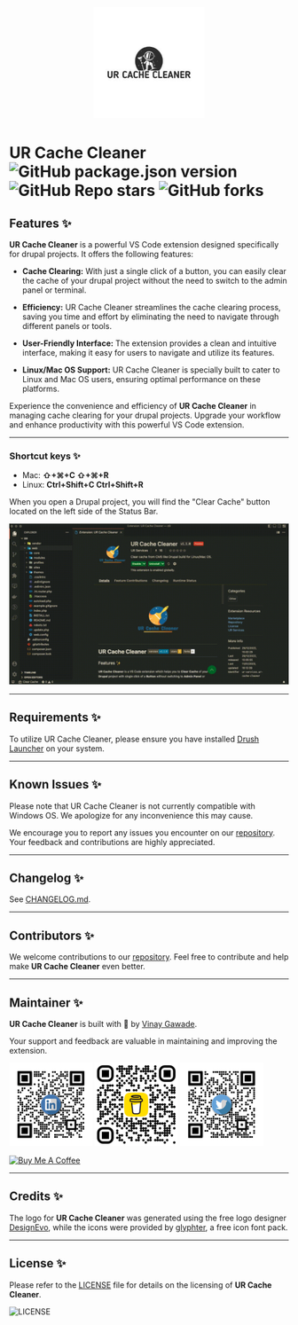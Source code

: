 <h1 align="center">
  <br>
    <img src="assets/images/logo.jpg" alt="logo" width="200">
  <br>
</h1>

# **UR Cache Cleaner** ![GitHub package.json version](https://img.shields.io/github/package-json/v/vinugawade/ur-cache-cleaner?style=flat-square) ![GitHub Repo stars](https://img.shields.io/github/stars/vinugawade/ur-cache-cleaner?color=yellow&style=flat-square) ![GitHub forks](https://img.shields.io/github/forks/vinugawade/ur-cache-cleaner?color=white&style=flat-square)

## Features ✨

**UR Cache Cleaner** is a powerful VS Code extension designed specifically for drupal projects. It offers the following features:

- **Cache Clearing:** With just a single click of a button, you can easily clear the cache of your drupal project without the need to switch to the admin panel or terminal.

- **Efficiency:** UR Cache Cleaner streamlines the cache clearing process, saving you time and effort by eliminating the need to navigate through different panels or tools.

- **User-Friendly Interface:** The extension provides a clean and intuitive interface, making it easy for users to navigate and utilize its features.

- **Linux/Mac OS Support:** UR Cache Cleaner is specially built to cater to Linux and Mac OS users, ensuring optimal performance on these platforms.

Experience the convenience and efficiency of **UR Cache Cleaner** in managing cache clearing for your drupal projects. Upgrade your workflow and enhance productivity with this powerful VS Code extension.

---

### Shortcut keys ✨

- Mac: **⇧+⌘+C ⇧+⌘+R**
- Linux: **Ctrl+Shift+C Ctrl+Shift+R**

When you open a Drupal project, you will find the "Clear Cache" button located on the left side of the Status Bar.

![Clear Your Cache](assets/images/feature.gif)

---

## Requirements ✨

To utilize UR Cache Cleaner, please ensure you have installed [Drush Launcher](https://github.com/drush-ops/drush-launcher) on your system.

---

## Known Issues ✨

Please note that UR Cache Cleaner is not currently compatible with Windows OS. We apologize for any inconvenience this may cause.

We encourage you to report any issues you encounter on our [repository](https://github.com/vinugawade/ur-cache-cleaner/issues). Your feedback and contributions are highly appreciated.

---

## Changelog ✨

See [CHANGELOG.md](CHANGELOG.md).

---

## Contributors ✨

We welcome contributions to our [repository](https://github.com/vinugawade/ur-cache-cleaner). Feel free to contribute and help make **UR Cache Cleaner** even better.

---

## Maintainer ✨

**UR Cache Cleaner** is built with 💛 by [Vinay Gawade](https://github.com/vinugawade).

Your support and feedback are valuable in maintaining and improving the extension.

<a href="https://www.linkedin.com/in/vinu-gawade" target="_blank"><img src="assets/images/media/LinkedIn.png" alt="logo" width="150"></a>
<a href="https://www.buymeacoffee.com/vinaygawade" target="_blank"><img src="assets/images/media/Bmc.png" alt="logo" width="150"></a>
<a href="https://twitter.com/VinuGawade" target="_blank"><img src="assets/images/media/Twitter.png" alt="logo" width="150"></a>

<a href="https://www.buymeacoffee.com/vinaygawade" target="_blank"><img src="https://cdn.buymeacoffee.com/buttons/v2/default-blue.png" alt="Buy Me A Coffee" style="height: 60px !important;width: 217px !important;" ></a>

---

## Credits ✨

The logo for **UR Cache Cleaner** was generated using the free logo designer [DesignEvo](https://www.designevo.com), while the icons were provided by [glyphter](https://glyphter.com/), a free icon font pack.

---

## License ✨

Please refer to the [LICENSE](LICENSE) file for details on the licensing of **UR Cache Cleaner**.

![LICENSE](https://img.shields.io/github/license/vinugawade/ur-cache-cleaner?style=flat-square)
